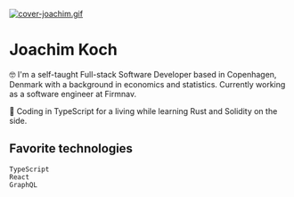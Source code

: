 [![cover-joachim.gif](https://gifyu.com/image/SbGbu)](https://gifyu.com/image/SbGbu)

# Joachim Koch

:nerd_face: I'm a self-taught Full-stack Software Developer based in Copenhagen, Denmark with a background in economics and statistics. Currently working as a software engineer at Firmnav.

:herb: Coding in TypeScript for a living while learning Rust and Solidity on the side.

## Favorite technologies 
```
TypeScript
React
GraphQL
```
